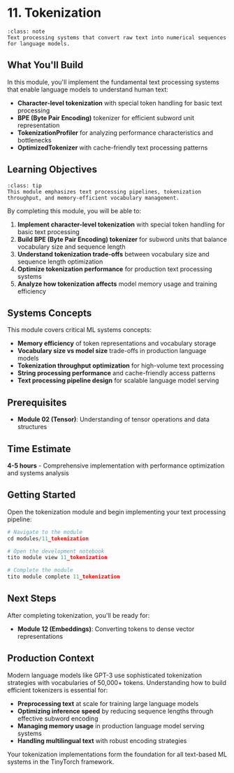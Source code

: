 # 11. Tokenization

```{admonition} Module Overview
:class: note
Text processing systems that convert raw text into numerical sequences for language models.
```

## What You'll Build

In this module, you'll implement the fundamental text processing systems that enable language models to understand human text:

- **Character-level tokenization** with special token handling for basic text processing
- **BPE (Byte Pair Encoding)** tokenizer for efficient subword unit representation
- **TokenizationProfiler** for analyzing performance characteristics and bottlenecks
- **OptimizedTokenizer** with cache-friendly text processing patterns

## Learning Objectives

```{admonition} ML Systems Focus
:class: tip
This module emphasizes text processing pipelines, tokenization throughput, and memory-efficient vocabulary management.
```

By completing this module, you will be able to:

1. **Implement character-level tokenization** with special token handling for basic text processing
2. **Build BPE (Byte Pair Encoding) tokenizer** for subword units that balance vocabulary size and sequence length
3. **Understand tokenization trade-offs** between vocabulary size and sequence length optimization
4. **Optimize tokenization performance** for production text processing systems
5. **Analyze how tokenization affects** model memory usage and training efficiency

## Systems Concepts

This module covers critical ML systems concepts:

- **Memory efficiency** of token representations and vocabulary storage
- **Vocabulary size vs model size** trade-offs in production language models
- **Tokenization throughput optimization** for high-volume text processing
- **String processing performance** and cache-friendly access patterns
- **Text processing pipeline design** for scalable language model serving

## Prerequisites

- **Module 02 (Tensor)**: Understanding of tensor operations and data structures

## Time Estimate

**4-5 hours** - Comprehensive implementation with performance optimization and systems analysis

## Getting Started

Open the tokenization module and begin implementing your text processing pipeline:

```python
# Navigate to the module
cd modules/11_tokenization

# Open the development notebook
tito module view 11_tokenization

# Complete the module
tito module complete 11_tokenization
```

## Next Steps

After completing tokenization, you'll be ready for:
- **Module 12 (Embeddings)**: Converting tokens to dense vector representations

## Production Context

Modern language models like GPT-3 use sophisticated tokenization strategies with vocabularies of 50,000+ tokens. Understanding how to build efficient tokenizers is essential for:

- **Preprocessing text** at scale for training large language models
- **Optimizing inference speed** by reducing sequence lengths through effective subword encoding
- **Managing memory usage** in production language model serving systems
- **Handling multilingual text** with robust encoding strategies

Your tokenization implementations form the foundation for all text-based ML systems in the TinyTorch framework.